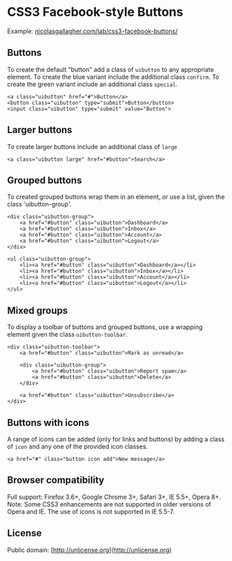 # CSS3 Facebook-style Buttons #

Example: [nicolasgallagher.com/lab/css3-facebook-buttons/](http://nicolasgallagher.com/lab/css3-facebook-buttons/)

## Buttons ##

To create the default "button" add a class of `uibutton` to any appropriate element. To create the blue variant include the additional class `confirm`. To create the green variant include an additional class `special`.

    <a class="uibutton" href="#">Button</a>
    <button class="uibutton" type="submit">Button</button>
    <input class="uibutton" type="submit" value="Button">

## Larger buttons ##

To create larger buttons include an additional class of `large`

    <a class="uibutton large" href="#button">Search</a>
    
## Grouped buttons ##

To created grouped buttons wrap them in an element, or use a list, given the class 'uibutton-group'.
    
    <div class="uibutton-group">
        <a href="#button" class="uibutton">Dashboard</a>
        <a href="#button" class="uibutton">Inbox</a>
        <a href="#button" class="uibutton">Account</a>
        <a href="#button" class="uibutton">Logout</a>
    </div>
    
    <ul class="uibutton-group">
        <li><a href="#button" class="uibutton">Dashboard</a></li>
        <li><a href="#button" class="uibutton">Inbox</a></li>
        <li><a href="#button" class="uibutton">Account</a></li>
        <li><a href="#button" class="uibutton">Logout</a></li>
    </ul>

## Mixed groups ##

To display a toolbar of buttons and grouped buttons, use a wrapping element given the class `uibutton-toolbar`.

    <div class="uibutton-toolbar">
        <a href="#button" class="uibutton">Mark as unread</a>
        
        <div class="uibutton-group">
            <a href="#button" class="uibutton">Report spam</a>
            <a href="#button" class="uibutton">Delete</a>
        </div>
        
        <a href="#button" class="uibutton">Unsubscribe</a>
    </div>

## Buttons with icons ##

A range of icons can be added (only for links and buttons) by adding a class of `icon` and any one of the provided icon classes.

    <a href="#" class="button icon add">New message</a>

## Browser compatibility ##

Full support: Firefox 3.6+, Google Chrome 3+, Safari 3+, IE 5.5+, Opera 8+.
Note: Some CSS3 enhancements are not supported in older versions of Opera and IE. The use of icons is not supported in IE 5.5-7.

## License ##

Public domain: [http://unlicense.org](http://unlicense.org)